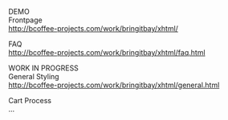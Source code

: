DEMO  
Frontpage  
http://bcoffee-projects.com/work/bringitbay/xhtml/  
  
FAQ  
http://bcoffee-projects.com/work/bringitbay/xhtml/faq.html

WORK IN PROGRESS  
General Styling  
http://bcoffee-projects.com/work/bringitbay/xhtml/general.html

Cart Process  
...